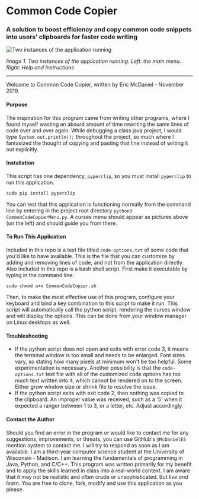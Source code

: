 # Common Code Copier
### A solution to boost efficiency and copy common code snippets into users' clipboards for faster code writing
![Two instances of the application running](https://i.imgur.com/T3CwboH.png)

<i>Image 1. Two instances of the application running. Left: the main menu. Right: Help and Instructions</i>

---

Welcome to Common Code Copier, written by Eric McDaniel - November 2019.

#### Purpose
The inspiration for this program came from writing other programs, where I found myself wasting an absurd amount of time rewriting the same lines of code over and over again. While debugging a class java project, I would type `System.out.println();` throughout the project, so much where I fantasized the thought of copying and pasting that line instead of writing it out explicitly.

#### Installation
This script has one dependency, `pyperclip`, so you must install `pyperclip` to run this application.
```
sudo pip install pyperclip
```
You can test that this application is functioning normally from the command line by entering in the project root directory `python3 CommonCodeCopierMenu.py`. A curses menu should appear as pictures above (on the left) and should guide you from there.

#### To Run This Application
Included in this repo is a text file titled `code-options.txt` of some code that you'd like to have available. This is the file that you can customize by adding and removing lines of code, and not from the application directly. Also included in this repo is a bash shell script. First make it executable by typing in the command line:
```
sudo chmod u+x CommonCodeCopier.sh
```
Then, to make the most effective use of this program, configure your keyboard and bind a key combination to this script to make it run. This script will automatically call the python script, rendering the curses window and will display the options. This can be done from your window manager on Linux desktops as well.

#### Troubleshooting
+ If the python script does not open and exits with error code 3, it means the terminal window is too small and needs to be enlarged. Font sizes vary, so stating how many pixels at minimum won't be too helpful. Some experimentation is necessary. Another possibility is that the `code-options.txt` text file with all of the customized code options has too much text written into it, which cannot be rendered on to the screen. Either grow window size or shrink file to resolve the issue.
+ If the python script exits with exit code 2, then nothing was copied to the clipboard. An improper value was received, such as a '5' when it expected a ranger between 1 to 3, or a letter, etc. Adjust accordingly.

#### Contact the Author
Should you find an error in the program or would like to contact me for any suggestions, improvements, or threats, you can use GitHub's `@McDanielES` mention system to contact me. I will try to respond as soon as I am available.
I am a third-year computer science student at the University of Wisconsin - Madison. I am learning the fundamentals of programming in Java, Python, and C/C++. This program was written primarily for my benefit and to apply the skills learned in class into a real-world context. I am aware that it may not be realistic and often crude or unsophisticated. But <i>live and learn</i>.
You are free to clone, fork, modify and use this application as you please.